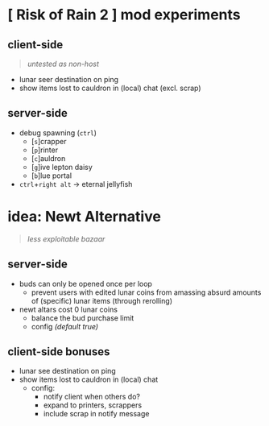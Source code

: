 # [ Risk of Rain 2 ] mod experiments

## client-side
> *untested as non-host*
- lunar seer destination on ping
- show items lost to cauldron in (local) chat (excl. scrap)

## server-side
- debug spawning (`ctrl`)
    - \[`s`\]crapper
    - \[`p`\]rinter
    - \[`c`\]auldron
    - \[`g`\]ive lepton daisy
    - \[`b`\]lue portal
- `ctrl`+`right alt` → eternal jellyfish




# idea: Newt Alternative
> *less exploitable bazaar*

## server-side
- buds can only be opened once per loop
    - prevent users with edited lunar coins from amassing absurd amounts of (specific) lunar items (through rerolling)
- newt altars cost 0 lunar coins
    - balance the bud purchase limit
    - config *(default true)*

## client-side bonuses
- lunar see destination on ping
- show items lost to cauldron in (local) chat
    - config:
        - notify client when others do?
        - expand to printers, scrappers
        - include scrap in notify message
